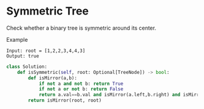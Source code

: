 # Symmetric Tree

Check whether a binary tree is symmetric around its center.

Example

```
Input: root = [1,2,2,3,4,4,3]
Output: true
```

```python
class Solution:
    def isSymmetric(self, root: Optional[TreeNode]) -> bool:
        def isMirror(a,b):
            if not a and not b: return True
            if not a or not b: return False
            return a.val==b.val and isMirror(a.left,b.right) and isMirror(a.right,b.left)
        return isMirror(root, root)
```
